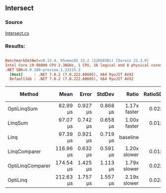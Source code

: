 ﻿## Intersect

### Source
[Intersect.cs](../../src/OptiLinq.Benchmark/Intersect.cs)

### Results:
``` ini

BenchmarkDotNet=v0.13.4, OS=macOS 13.2 (22D5038i) [Darwin 22.3.0]
Intel Core i9-9880H CPU 2.30GHz, 1 CPU, 16 logical and 8 physical cores
.NET SDK=8.0.100-preview.1.23115.2
  [Host]     : .NET 7.0.2 (7.0.222.60605), X64 RyuJIT AVX2
  DefaultJob : .NET 7.0.2 (7.0.222.60605), X64 RyuJIT AVX2


```
|           Method |      Mean |    Error |   StdDev |        Ratio | RatioSD |    Gen0 |    Gen1 |    Gen2 | Allocated |   Alloc Ratio |
|----------------- |----------:|---------:|---------:|-------------:|--------:|--------:|--------:|--------:|----------:|--------------:|
|      OptiLinqSum |  82.99 μs | 0.927 μs | 0.868 μs | 1.17x faster |   0.02x |       - |       - |       - |     112 B | 836.643x less |
|          LinqSum |  97.07 μs | 0.742 μs | 0.658 μs | 1.00x faster |   0.01x | 11.1084 |  2.6855 |       - |   93704 B |   1.000x more |
|             Linq |  97.39 μs | 0.921 μs | 0.719 μs |     baseline |         | 11.1084 |  2.6855 |       - |   93704 B |               |
|     LinqComparer | 116.96 μs | 0.632 μs | 0.591 μs | 1.20x slower |   0.01x | 11.1084 |  2.6855 |       - |   93728 B |   1.000x more |
| OptiLinqComparer | 174.54 μs | 1.425 μs | 1.113 μs | 1.79x slower |   0.02x | 62.2559 | 62.2559 | 62.2559 |  269943 B |   2.881x more |
|         OptiLinq | 212.63 μs | 1.757 μs | 1.557 μs | 2.19x slower |   0.02x | 62.2559 | 62.2559 | 62.2559 |  270163 B |   2.883x more |
